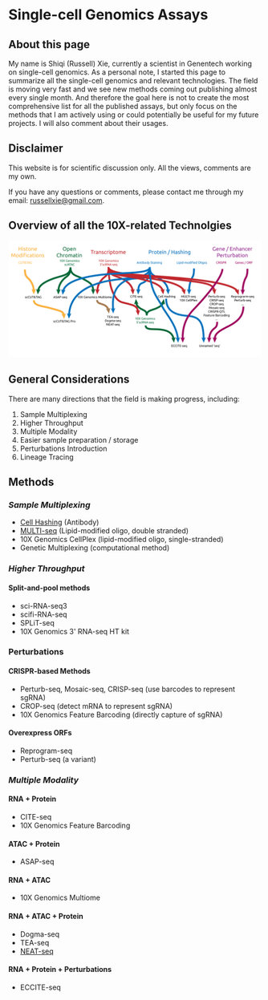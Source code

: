 # Single-cell Genomics Assays

## About this page

My name is Shiqi (Russell) Xie, currently a scientist in Genentech working on single-cell genomics. As a personal note, I started this page to summarize all the single-cell genomics and relevant technologies. The field is moving very fast and we see new methods coming out publishing almost every single month. And therefore the goal here is not to create the most comprehensive list for all the published assays, but only focus on the methods that I am actively using or could potentially be useful for my future projects. I will also comment about their usages.

## Disclaimer

This website is for scientific discussion only. All the views, comments are my own.

If you have any questions or comments, please contact me through my email: russellxie@gmail.com.

## Overview of all the 10X-related Technolgies

![Technology Overview](/assets/img/All_methods-01.png)

## General Considerations

There are many directions that the field is making progress, including:

1. Sample Multiplexing
2. Higher Throughput
3. Multiple Modality
4. Easier sample preparation / storage
5. Perturbations Introduction
6. Lineage Tracing

## Methods

### *Sample Multiplexing*

- [Cell Hashing](subpages/cell_hashing.md) (Antibody)
- [MULTI-seq](subpages/multiseq.md) (Lipid-modified oligo, double stranded)
- 10X Genomics CellPlex (lipid-modified oligo, single-stranded)
- Genetic Multiplexing (computational method)

### *Higher Throughput*

#### **Split-and-pool methods**

- sci-RNA-seq3
- scifi-RNA-seq
- SPLiT-seq
- 10X Genomics 3' RNA-seq HT kit

### **Perturbations**

#### CRISPR-based Methods

- Perturb-seq, Mosaic-seq, CRISP-seq (use barcodes to represent sgRNA)
- CROP-seq (detect mRNA to represent sgRNA)
- 10X Genomics Feature Barcoding (directly capture of sgRNA)

#### Overexpress ORFs

- Reprogram-seq
- Perturb-seq (a variant)

### *Multiple Modality*

#### **RNA + Protein**

- CITE-seq
- 10X Genomics Feature Barcoding

#### **ATAC +  Protein**

- ASAP-seq

#### **RNA + ATAC**

- 10X Genomics Multiome
  
#### **RNA + ATAC + Protein**

- Dogma-seq
- TEA-seq
- [NEAT-seq](subpages/neatseq.md)

#### **RNA + Protein + Perturbations**

- ECCITE-seq
  